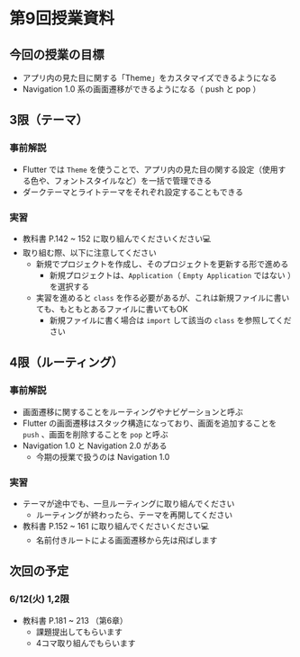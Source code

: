 # 第9回授業資料

## 今回の授業の目標

- アプリ内の見た目に関する「Theme」をカスタマイズできるようになる
- Navigation 1.0 系の画面遷移ができるようになる（ push と pop ）

## 3限（テーマ）

### 事前解説

- Flutter では `Theme` を使うことで、アプリ内の見た目の関する設定（使用する色や、フォントスタイルなど）を一括で管理できる
- ダークテーマとライトテーマをそれぞれ設定することもできる

### 実習

- 教科書 P.142 ~ 152 に取り組んでくださいください💻️
- 取り組む際、以下に注意してください
  - 新規でプロジェクトを作成し、そのプロジェクトを更新する形で進める
    - 新規プロジェクトは、`Application`（ `Empty Application` ではない ）を選択する
  - 実習を進めると `class` を作る必要があるが、これは新規ファイルに書いても、もともとあるファイルに書いてもOK
    - 新規ファイルに書く場合は `import` して該当の `class` を参照してください

## 4限（ルーティング）

### 事前解説

- 画面遷移に関することをルーティングやナビゲーションと呼ぶ
- Flutter の画面遷移はスタック構造になっており、画面を追加することを `push` 、画面を削除することを `pop` と呼ぶ
- Navigation 1.0 と Navigation 2.0 がある
  - 今期の授業で扱うのは Navigation 1.0

### 実習

- テーマが途中でも、一旦ルーティングに取り組んでください
  - ルーティングが終わったら、テーマを再開してください
- 教科書 P.152 ~ 161 に取り組んでくださいください💻️
  - 名前付きルートによる画面遷移から先は飛ばします

## 次回の予定

### 6/12(火) 1,2限

- 教科書 P.181 ~ 213 （第6章）
  - 課題提出してもらいます
  - 4コマ取り組んでもらいます
